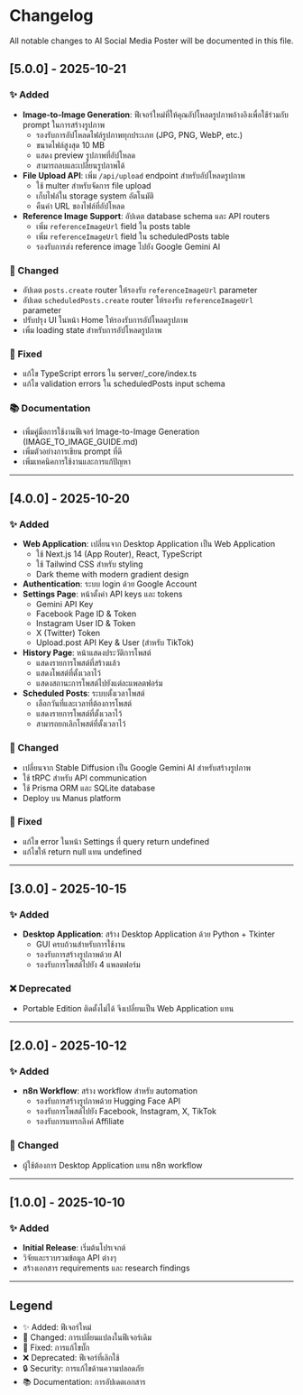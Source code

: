 # Changelog

All notable changes to AI Social Media Poster will be documented in this file.

## [5.0.0] - 2025-10-21

### ✨ Added
- **Image-to-Image Generation**: ฟีเจอร์ใหม่ที่ให้คุณอัปโหลดรูปภาพอ้างอิงเพื่อใช้ร่วมกับ prompt ในการสร้างรูปภาพ
  - รองรับการอัปโหลดไฟล์รูปภาพทุกประเภท (JPG, PNG, WebP, etc.)
  - ขนาดไฟล์สูงสุด 10 MB
  - แสดง preview รูปภาพที่อัปโหลด
  - สามารถลบและเปลี่ยนรูปภาพได้
- **File Upload API**: เพิ่ม `/api/upload` endpoint สำหรับอัปโหลดรูปภาพ
  - ใช้ multer สำหรับจัดการ file upload
  - เก็บไฟล์ใน storage system อัตโนมัติ
  - คืนค่า URL ของไฟล์ที่อัปโหลด
- **Reference Image Support**: อัปเดต database schema และ API routers
  - เพิ่ม `referenceImageUrl` field ใน posts table
  - เพิ่ม `referenceImageUrl` field ใน scheduledPosts table
  - รองรับการส่ง reference image ไปยัง Google Gemini AI

### 🔧 Changed
- อัปเดต `posts.create` router ให้รองรับ `referenceImageUrl` parameter
- อัปเดต `scheduledPosts.create` router ให้รองรับ `referenceImageUrl` parameter
- ปรับปรุง UI ในหน้า Home ให้รองรับการอัปโหลดรูปภาพ
- เพิ่ม loading state สำหรับการอัปโหลดรูปภาพ

### 🐛 Fixed
- แก้ไข TypeScript errors ใน server/_core/index.ts
- แก้ไข validation errors ใน scheduledPosts input schema

### 📚 Documentation
- เพิ่มคู่มือการใช้งานฟีเจอร์ Image-to-Image Generation (IMAGE_TO_IMAGE_GUIDE.md)
- เพิ่มตัวอย่างการเขียน prompt ที่ดี
- เพิ่มเทคนิคการใช้งานและการแก้ปัญหา

---

## [4.0.0] - 2025-10-20

### ✨ Added
- **Web Application**: เปลี่ยนจาก Desktop Application เป็น Web Application
  - ใช้ Next.js 14 (App Router), React, TypeScript
  - ใช้ Tailwind CSS สำหรับ styling
  - Dark theme with modern gradient design
- **Authentication**: ระบบ login ด้วย Google Account
- **Settings Page**: หน้าตั้งค่า API keys และ tokens
  - Gemini API Key
  - Facebook Page ID & Token
  - Instagram User ID & Token
  - X (Twitter) Token
  - Upload.post API Key & User (สำหรับ TikTok)
- **History Page**: หน้าแสดงประวัติการโพสต์
  - แสดงรายการโพสต์ที่สร้างแล้ว
  - แสดงโพสต์ที่ตั้งเวลาไว้
  - แสดงสถานะการโพสต์ไปยังแต่ละแพลตฟอร์ม
- **Scheduled Posts**: ระบบตั้งเวลาโพสต์
  - เลือกวันที่และเวลาที่ต้องการโพสต์
  - แสดงรายการโพสต์ที่ตั้งเวลาไว้
  - สามารถยกเลิกโพสต์ที่ตั้งเวลาไว้

### 🔧 Changed
- เปลี่ยนจาก Stable Diffusion เป็น Google Gemini AI สำหรับสร้างรูปภาพ
- ใช้ tRPC สำหรับ API communication
- ใช้ Prisma ORM และ SQLite database
- Deploy บน Manus platform

### 🐛 Fixed
- แก้ไข error ในหน้า Settings ที่ query return undefined
- แก้ไขให้ return null แทน undefined

---

## [3.0.0] - 2025-10-15

### ✨ Added
- **Desktop Application**: สร้าง Desktop Application ด้วย Python + Tkinter
  - GUI ครบถ้วนสำหรับการใช้งาน
  - รองรับการสร้างรูปภาพด้วย AI
  - รองรับการโพสต์ไปยัง 4 แพลตฟอร์ม

### ❌ Deprecated
- Portable Edition ติดตั้งไม่ได้ จึงเปลี่ยนเป็น Web Application แทน

---

## [2.0.0] - 2025-10-12

### ✨ Added
- **n8n Workflow**: สร้าง workflow สำหรับ automation
  - รองรับการสร้างรูปภาพด้วย Hugging Face API
  - รองรับการโพสต์ไปยัง Facebook, Instagram, X, TikTok
  - รองรับการแทรกลิงค์ Affiliate

### 🔧 Changed
- ผู้ใช้ต้องการ Desktop Application แทน n8n workflow

---

## [1.0.0] - 2025-10-10

### ✨ Added
- **Initial Release**: เริ่มต้นโปรเจกต์
- วิจัยและรวบรวมข้อมูล API ต่างๆ
- สร้างเอกสาร requirements และ research findings

---

## Legend

- ✨ Added: ฟีเจอร์ใหม่
- 🔧 Changed: การเปลี่ยนแปลงในฟีเจอร์เดิม
- 🐛 Fixed: การแก้ไขบั๊ก
- ❌ Deprecated: ฟีเจอร์ที่เลิกใช้
- 🔒 Security: การแก้ไขด้านความปลอดภัย
- 📚 Documentation: การอัปเดตเอกสาร

